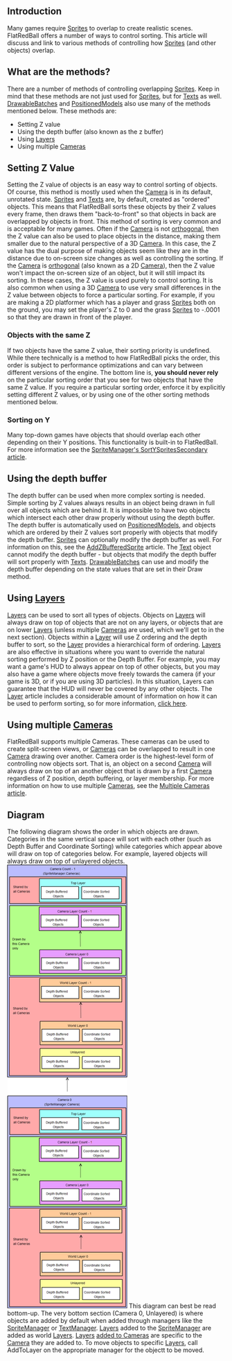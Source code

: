 ## Introduction

Many games require [Sprites](/frb/docs/index.php?title=Sprites&action=edit&redlink=1.md "Sprites (page does not exist)") to overlap to create realistic scenes. FlatRedBall offers a number of ways to control sorting. This article will discuss and link to various methods of controlling how [Sprites](/frb/docs/index.php?title=Sprites&action=edit&redlink=1.md "Sprites (page does not exist)") (and other objects) overlap.

## What are the methods?

There are a number of methods of controlling overlapping [Sprites](/frb/docs/index.php?title=Sprites&action=edit&redlink=1.md "Sprites (page does not exist)"). Keep in mind that these methods are not just used for [Sprites](/frb/docs/index.php?title=Sprites&action=edit&redlink=1.md "Sprites (page does not exist)"), but for [Texts](/frb/docs/index.php?title=Text.md "Text") as well. [DrawableBatches](/frb/docs/index.php?title=IDrawableBatch.md "IDrawableBatch") and [PositionedModels](/frb/docs/index.php?title=PositionedModel.md "PositionedModel") also use many of the methods mentioned below. These methods are:

-   Setting Z value
-   Using the depth buffer (also known as the z buffer)
-   Using [Layers](/frb/docs/index.php?title=Layer.md "Layer")
-   Using multiple [Cameras](/frb/docs/index.php?title=Camera.md "Camera")

## Setting Z Value

Setting the Z value of objects is an easy way to control sorting of objects. Of course, this method is mostly used when the [Camera](/frb/docs/index.php?title=Camera.md "Camera") is in its default, unrotated state. [Sprites](/frb/docs/index.php?title=Sprites&action=edit&redlink=1.md "Sprites (page does not exist)") and [Texts](/frb/docs/index.php?title=Text.md "Text") are, by default, created as "ordered" objects. This means that FlatRedBall sorts these objects by their Z values every frame, then draws them "back-to-front" so that objects in back are overlapped by objects in front. This method of sorting is very common and is acceptable for many games. Often if the [Camera](/frb/docs/index.php?title=Camera.md "Camera") is not [orthogonal](/frb/docs/index.php?title=FlatRedBall.Camera.Orthogonal.md "FlatRedBall.Camera.Orthogonal"), then the Z value can also be used to place objects in the distance, making them smaller due to the natural perspective of a 3D [Camera](/frb/docs/index.php?title=Camera.md "Camera"). In this case, the Z value has the dual purpose of making objects seem like they are in the distance due to on-screen size changes as well as controlling the sorting. If the [Camera](/frb/docs/index.php?title=Camera.md "Camera") is [orthogonal](/frb/docs/index.php?title=FlatRedBall.Camera.Orthogonal.md "FlatRedBall.Camera.Orthogonal") (also known as a 2D [Camera](/frb/docs/index.php?title=Camera.md "Camera")), then the Z value won't impact the on-screen size of an object, but it will still impact its sorting. In these cases, the Z value is used purely to control sorting. It is also common when using a 3D [Camera](/frb/docs/index.php?title=Camera.md "Camera") to use very small differences in the Z value between objects to force a particular sorting. For example, if you are making a 2D platformer which has a player and grass [Sprites](/frb/docs/index.php?title=Sprite.md "Sprite") both on the ground, you may set the player's Z to 0 and the grass [Sprites](/frb/docs/index.php?title=Sprite.md "Sprite") to -.0001 so that they are drawn in front of the player.

### Objects with the same Z

If two objects have the same Z value, their sorting priority is undefined. While there technically is a method to how FlatRedBall picks the order, this order is subject to performance optimizations and can vary between different versions of the engine. The bottom line is, **you should never rely** on the particular sorting order that you see for two objects that have the same Z value. If you require a particular sorting order, enforce it by explicitly setting different Z values, or by using one of the other sorting methods mentioned below.

### Sorting on Y

Many top-down games have objects that should overlap each other depending on their Y positions. This functionality is built-in to FlatRedBall. For more information see the [SpriteManager's SortYSpritesSecondary article](/documentation/api/flatredball/flatredball-spritemanager/flatredball-spritemanager-sortyspritessecondary.md "FlatRedBall.SpriteManager.SortYSpritesSecondary").

## Using the depth buffer

The depth buffer can be used when more complex sorting is needed. Simple sorting by Z values always results in an object being drawn in full over all objects which are behind it. It is impossible to have two objects which intersect each other draw properly without using the depth buffer. The depth buffer is automatically used on [PositionedModels](/frb/docs/index.php?title=PositionedModel.md "PositionedModel"), and objects which are ordered by their Z values sort properly with objects that modify the depth buffer. [Sprites](/frb/docs/index.php?title=Sprite.md "Sprite") can optionally modify the depth buffer as well. For information on this, see the [AddZBufferedSprite](/frb/docs/index.php?title=FlatRedBall.SpriteManager.AddZBufferedSprite.md "FlatRedBall.SpriteManager.AddZBufferedSprite") article. The [Text](/frb/docs/index.php?title=Text.md "Text") object cannot modify the depth buffer - but objects that modify the depth buffer will sort properly with [Texts](/frb/docs/index.php?title=Text.md "Text"). [DrawableBatches](/frb/docs/index.php?title=IDrawableBatch.md "IDrawableBatch") can use and modify the depth buffer depending on the state values that are set in their Draw method.

## Using [Layers](/frb/docs/index.php?title=Layer.md "Layer")

[Layers](/frb/docs/index.php?title=Layer.md "Layer") can be used to sort all types of objects. Objects on [Layers](/frb/docs/index.php?title=Layer.md "Layer") will always draw on top of objects that are not on any layers, or objects that are on lower [Layers](/frb/docs/index.php?title=Layer.md "Layer") (unless multiple [Cameras](/frb/docs/index.php?title=Camera.md "Camera") are used, which we'll get to in the next section). Objects within a [Layer](/frb/docs/index.php?title=Layer.md "Layer") will use Z ordering and the depth buffer to sort, so the [Layer](/frb/docs/index.php?title=Layer.md "Layer") provides a hierarchical form of ordering. [Layers](/frb/docs/index.php?title=Layer.md "Layer") are also effective in situations where you want to override the natural sorting performed by Z position or the Depth Buffer. For example, you may want a game's HUD to always appear on top of other objects, but you may also have a game where objects move freely towards the camera (if your game is 3D, or if you are using 3D particles). In this situation, Layers can guarantee that the HUD will never be covered by any other objects. The [Layer](/frb/docs/index.php?title=Layer.md "Layer") article includes a considerable amount of information on how it can be used to perform sorting, so for more information, [click here](/frb/docs/index.php?title=Layer.md "Layer").

## Using multiple [Cameras](/frb/docs/index.php?title=Camera.md "Camera")

FlatRedBall supports multiple Cameras. These cameras can be used to create split-screen views, or [Cameras](/frb/docs/index.php?title=Camera.md "Camera") can be overlapped to result in one [Camera](/frb/docs/index.php?title=Camera.md "Camera") drawing over another. Camera order is the highest-level form of controlling now objects sort. That is, an object on a second [Camera](/frb/docs/index.php?title=Camera.md "Camera") will always draw on top of an another object that is drawn by a first [Camera](/frb/docs/index.php?title=Camera.md "Camera") regardless of Z position, depth buffering, or layer membership. For more information on how to use multiple [Cameras](/frb/docs/index.php?title=Camera.md "Camera"), see the [Multiple Cameras article](/frb/docs/index.php?title=FlatRedBall.Camera#Multiple_Cameras.md "FlatRedBall.Camera").

## Diagram

The following diagram shows the order in which objects are drawn. Categories in the same vertical space will sort with each other (such as Depth Buffer and Coordinate Sorting) while categories which appear above will draw on top of categories below. For example, layered objects will always draw on top of unlayered objects. ![SortingDiagram.png](/media/migrated_media-SortingDiagram.png) This diagram can best be read bottom-up. The very bottom section (Camera 0, Unlayered) is where objects are added by default when added through managers like the [SpriteManager](/frb/docs/index.php?title=FlatRedBall.SpriteManager.md "FlatRedBall.SpriteManager") or [TextManager](/frb/docs/index.php?title=FlatRedBall.TextManager&action=edit&redlink=1.md "FlatRedBall.TextManager (page does not exist)"). [Layers](/frb/docs/index.php?title=FlatRedBall.Graphics.Layer.md "FlatRedBall.Graphics.Layer") added to the [SpriteManager](/frb/docs/index.php?title=FlatRedBall.SpriteManager.md "FlatRedBall.SpriteManager") are added as world [Layers](/frb/docs/index.php?title=FlatRedBall.Graphics.Layer.md "FlatRedBall.Graphics.Layer"). [Layers](/frb/docs/index.php?title=FlatRedBall.Graphics.Layer.md "FlatRedBall.Graphics.Layer") [added to Cameras](/frb/docs/index.php?title=FlatRedBall.Camera.AddLayer.md "FlatRedBall.Camera.AddLayer") are specific to the [Camera](/frb/docs/index.php?title=FlatRedBall.Camera.md "FlatRedBall.Camera") they are added to. To move objects to specific [Layers](/frb/docs/index.php?title=FlatRedBall.Graphics.Layer.md "FlatRedBall.Graphics.Layer"), call AddToLayer on the appropriate manager for the objectt to be moved.
